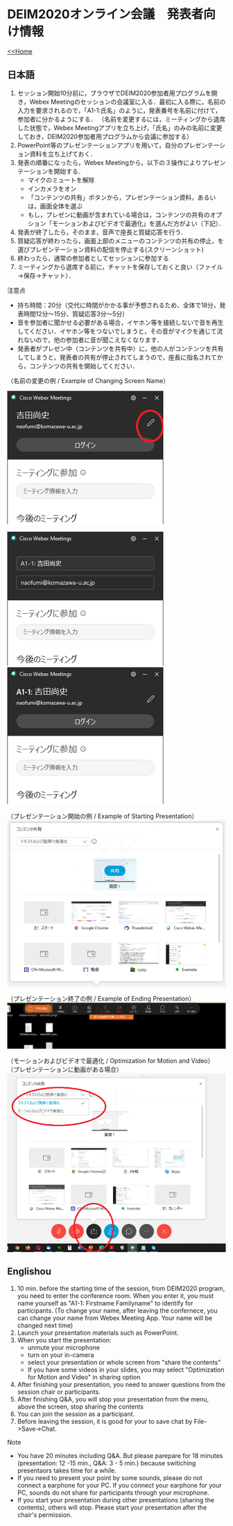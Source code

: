 # DEIM2020オンライン会議　発表者向け情報

[<<Home](README.md)

## 日本語

1. セッション開始10分前に，ブラウザでDEIM2020参加者用プログラムを開き，Webex Meetingのセッションの会議室に入る．最初に入る際に，名前の入力を要求されるので，「A1-1:氏名」のように，発表番号を名前に付けて，参加者に分かるようにする．
（名前を変更するには，ミーティングから退席した状態で，Webex Meetingアプリを立ち上げ，「氏名」のみの名前に変更しておき，DEIM2020参加者用プログラムから会議に参加する）
1. PowerPoint等のプレゼンテーションアプリを用いて，自分のプレゼンテーション資料を立ち上げておく．
1. 発表の順番になったら，Webex Meetingから，以下の３操作によりプレゼンテーションを開始する．
    * マイクのミュートを解除
    * インカメラをオン
    * 「コンテンツの共有」ボタンから，プレゼンテーション資料，あるいは，画面全体を選ぶ
    * もし，プレゼンに動画が含まれている場合は，コンテンツの共有のオプション「モーションおよびビデオで最適化」を選んだ方がよい（下記）．
1. 発表が終了したら，そのまま，音声で座長と質疑応答を行う．
1. 質疑応答が終わったら，画面上部のメニューのコンテンツの共有の停止，を選びプレゼンテーション資料の配信を停止する(スクリーンショット)
1. 終わったら，通常の参加者としてセッションに参加する
1. ミーティングから退席する前に，チャットを保存しておくと良い（ファイル→保存→チャット）．

注意点
- 持ち時間：20分（交代に時間がかかる事が予想されるため、全体で18分，発表時間12分～15分、質疑応答3分～5分）
- 音を参加者に聞かせる必要がある場合，イヤホン等を接続しないで音を再生してください．イヤホン等をつないでしまうと，その音がマイクを通じて流れないので，他の参加者に音が聞こえなくなります．
- 発表者がプレゼン中（コンテンツを共有中）に，他の人がコンテンツを共有してしまうと，発表者の共有が停止されてしまうので，座長に指名されてから，コンテンツの共有を開始してください．

（名前の変更の例 / Example of Changing Screen Name）

![名前の変更](img/rename1.png)

![名前の変更](img/rename4.png)
![名前の変更](img/rename5.png)

（プレゼンテーション開始の例 / Example of Starting Presentation）
![プレゼン](img/share1.png)

（プレゼンテーション終了の例 / Example of Ending Presentation）
![プレゼン](img/share2.png)

（モーションおよびビデオで最適化 / Optimization for Motion and Video）
（プレゼンテーションに動画がある場合）
![プレゼン](img/share3.png)


## Englishou

1. 10 min. before the starting time of the session, from DEIM2020 program, you need to enter the conference room. When you enter it, you must name yourself as "A1-1: Firstname Familyname" to identify for participants.
(To change your name, after leaving the confernece, you can change your name from Webex Meeting App. Your name will be changed next time)
1. Launch your presentation materials such as PowerPoint.
1. When you start the presentation:
    * unmute your microphone
    * turn on your in-camera
    * select your presentation or whole screen from "share the contents"
    * If you have some videos in your slides, you may select "Optimization for Motion and Video" in sharing option
1. After finishing your presentation, you need to answer questions from the session chair or participants.
1. After finishing Q&A, you will stop your presentation from the menu, above the screen, stop sharing the contents 
1. You can join the session as a participant.
1. Before leaving the session, it is good for your to save chat by File->Save->Chat.

Note
- You have 20 minutes including Q&A. But please parepare for 18 minutes (presentation: 12 -15 min., Q&A: 3 - 5 min.) because switiching presentaors takes time for a while.
- If you need to present your point by some sounds, please do not connect a earphone for your PC. If you connect your earphone for your PC, sounds do not share for participants through your microphone.
- If you start your presentation during other presentations (sharing the contents), others will stop. Please start your presentation after the chair's permission. 
